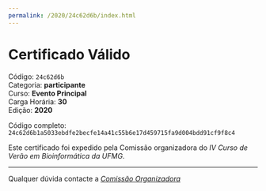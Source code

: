 ```yaml
---
permalink: /2020/24c62d6b/index.html
---
```


# Certificado Válido

Código: `24c62d6b`<br>
Categoria: **participante**<br>
Curso: **Evento Principal**<br>
Carga Horária: **30**<br>
Edição: **2020**<br>


Código completo: `24c62d6b1a5033ebdfe2becfe14a41c55b6e17d459715fa9d004bdd91cf9f8c4`


Este certificado foi expedido pela Comissão organizadora do *IV Curso de Verão em Bioinformática da UFMG*.

----

Qualquer dúvida contacte a [_Comissão Organizadora_](<mailto:cursobioinfoufmg@gmail.com$subject=[Certificados]>)

